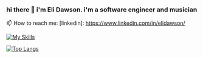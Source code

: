 ### hi there 👋 i'm Eli Dawson. i'm a software engineer and musician

📫 How to reach me:
[linkedin]: https://www.linkedin.com/in/elidawson/

[![My Skills](https://skillicons.dev/icons?i=js,react,html,css)](https://skillicons.dev)

[![Top Langs](https://github-readme-stats.vercel.app/api/top-langs/?username=elidawson&layout=compact)](https://github.com/anuraghazra/github-readme-stats)

<!--
- 🔭 I’m currently working on ...
- 🌱 I’m currently learning ...
- 👯 I’m looking to collaborate on ...
- 🤔 I’m looking for help with ...
- 💬 Ask me about ...
- 📫 How to reach me: ...
- 😄 Pronouns: ...
- ⚡ Fun fact: ...
-->
